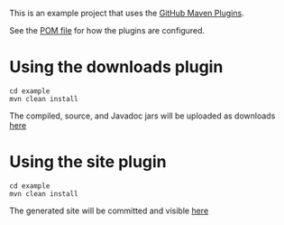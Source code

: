 This is an example project that uses the [GitHub Maven Plugins](https://github.com/github/maven-plugins).

See the [POM file](https://github.com/kevinsawicki/github-maven-example/blob/master/example/pom.xml)
for how the plugins are configured.

# Using the downloads plugin

```
cd example
mvn clean install
```

The compiled, source, and Javadoc jars will be uploaded as downloads [here](https://github.com/kevinsawicki/github-maven-example/downloads)

# Using the site plugin

```
cd example
mvn clean install
```

The generated site will be committed and visible [here](http://kevinsawicki.github.com/github-maven-example/)
